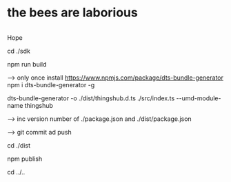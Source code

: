# the bees are laborious

![]()

Hope

cd ./sdk

npm run build

--> only once install https://www.npmjs.com/package/dts-bundle-generator
npm i dts-bundle-generator -g

dts-bundle-generator -o ./dist/thingshub.d.ts ./src/index.ts  --umd-module-name thingshub

--> inc version number of ./package.json and ./dist/package.json

--> git commit ad push

cd ./dist

npm publish

cd ../..
